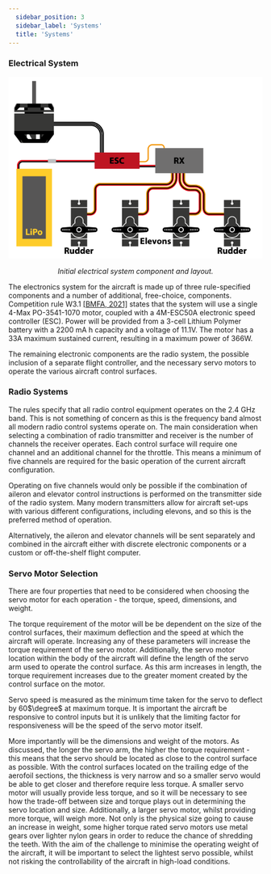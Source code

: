 ```yaml
---
  sidebar_position: 3
  sidebar_label: 'Systems'
  title: 'Systems'
---
```


### Electrical System

![](/img/concept2/Initial_System.png)<center><i>Initial electrical system component and
layout.</i></center>

The electronics system for the aircraft is made up of three rule-specified components and a number of additional, free-choice, components. Competition rule W3.1 [[BMFA, 2021]](/docs/references) states that the system will use a single 4-Max PO-3541-1070 motor, coupled with a 4M-ESC50A electronic speed controller (ESC). Power will be provided from a 3-cell Lithium Polymer battery with a 2200 mA h capacity and a voltage of 11.1V. The motor has a 33A maximum sustained current, resulting in a maximum power of 366W.

The remaining electronic components are the radio system, the possible inclusion of a separate flight controller, and the necessary servo motors to operate the various aircraft control surfaces.

### Radio Systems

The rules specify that all radio control equipment operates on the 2.4 GHz band. This is not something of concern as this is the frequency band almost all modern radio control systems operate on. The main consideration when selecting a combination of radio transmitter and receiver is the number of channels the receiver operates. Each control surface will require one channel and an additional channel for the throttle. This means a minimum of five channels are required for the basic operation of the current aircraft configuration.

Operating on five channels would only be possible if the combination of aileron and elevator control instructions is performed on the transmitter side of the radio system. Many modern transmitters allow for aircraft set-ups with various different configurations, including elevons, and so this is the preferred method of operation.

Alternatively, the aileron and elevator channels will be sent separately and combined in the aircraft either with discrete electronic components or a custom or off-the-shelf flight computer.

### Servo Motor Selection

There are four properties that need to be considered when choosing the servo motor for each operation - the torque, speed, dimensions, and weight.

The torque requirement of the motor will be be dependent on the size of the control surfaces, their maximum deflection and the speed at which the aircraft will operate. Increasing any of these parameters will increase the torque requirement of the servo motor. Additionally, the servo motor location within the body of the aircraft will define the length of the servo arm used to operate the control surface. As this arm increases in length, the torque requirement increases due to the greater moment created by the control surface on the motor.

Servo speed is measured as the minimum time taken for the servo to deflect by 60$\degree$ at maximum torque. It is important the aircraft be responsive to control inputs but it is unlikely that the limiting factor for responsiveness will be the speed of the servo motor itself.

More importantly will be the dimensions and weight of the motors. As discussed, the longer the servo arm, the higher the torque requirement - this means that the servo should be located as close to the control surface as possible. With the control surfaces located on the trailing edge of the aerofoil sections, the thickness is very narrow and so a smaller servo would be able to get closer and therefore require less torque. A smaller servo motor will usually provide less torque, and so it will be necessary to see how the trade-off between size and torque plays out in determining the servo location and size. Additionally, a larger servo motor, whilst providing more torque, will weigh more. Not only is the physical size going to cause an increase in weight, some higher torque rated servo motors use metal gears over lighter nylon gears in order to reduce the chance of shredding the teeth. With the aim of the challenge to minimise the operating weight of the aircraft, it will be important to select the lightest servo possible, whilst not risking the controllability of the aircraft in high-load conditions.
